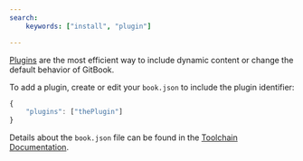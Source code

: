 ```yaml
---
search:
    keywords: ["install", "plugin"]

---
```


[Plugins](https://plugins.gitbook.com) are the most efficient way to include dynamic content or change the default behavior of GitBook.


To add a plugin, create or edit your `book.json` to include the plugin identifier:

```js
{
    "plugins": ["thePlugin"]
}
```

Details about the `book.json` file can be found in the [Toolchain Documentation](http://toolchain.gitbook.com/config.html).
